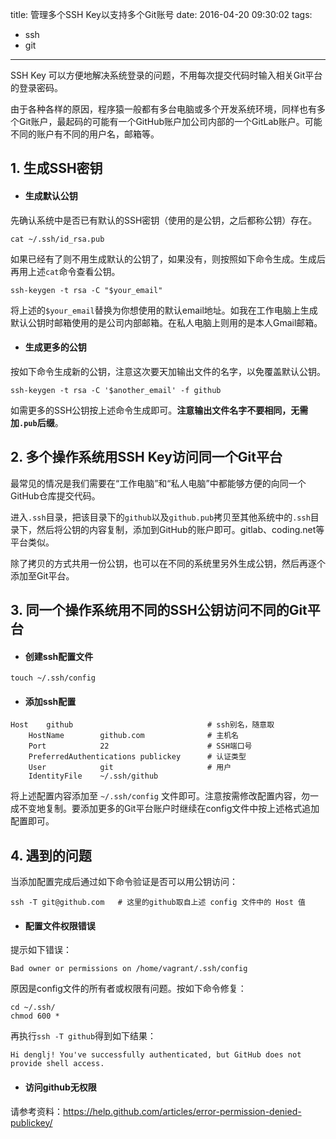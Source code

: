 title: 管理多个SSH Key以支持多个Git账号
date: 2016-04-20 09:30:02
tags:
  - ssh
  - git
---
SSH Key 可以方便地解决系统登录的问题，不用每次提交代码时输入相关Git平台的登录密码。

由于各种各样的原因，程序猿一般都有多台电脑或多个开发系统环境，同样也有多个Git账户，最起码的可能有一个GitHub账户加公司内部的一个GitLab账户。可能不同的账户有不同的用户名，邮箱等。

## 1. 生成SSH密钥
* #### 生成默认公钥
先确认系统中是否已有默认的SSH密钥（使用的是公钥，之后都称公钥）存在。

```
cat ~/.ssh/id_rsa.pub
```

如果已经有了则不用生成默认的公钥了，如果没有，则按照如下命令生成。生成后再用上述`cat`命令查看公钥。

```
ssh-keygen -t rsa -C "$your_email"
```

将上述的`$your_email`替换为你想使用的默认email地址。如我在工作电脑上生成默认公钥时邮箱使用的是公司内部邮箱。在私人电脑上则用的是本人Gmail邮箱。

<!--more-->
* #### 生成更多的公钥
按如下命令生成新的公钥，注意这次要天加输出文件的名字，以免覆盖默认公钥。

```
ssh-keygen -t rsa -C '$another_email' -f github
```

如需更多的SSH公钥按上述命令生成即可。**注意输出文件名字不要相同，无需加`.pub`后缀**。

## 2. 多个操作系统用SSH Key访问同一个Git平台
最常见的情况是我们需要在“工作电脑”和“私人电脑”中都能够方便的向同一个GitHub仓库提交代码。

进入`.ssh`目录，把该目录下的`github`以及`github.pub`拷贝至其他系统中的`.ssh`目录下，然后将公钥的内容复制，添加到GitHub的账户即可。gitlab、coding.net等平台类似。

除了拷贝的方式共用一份公钥，也可以在不同的系统里另外生成公钥，然后再逐个添加至Git平台。

## 3. 同一个操作系统用不同的SSH公钥访问不同的Git平台
* #### 创建ssh配置文件
```
touch ~/.ssh/config
```

* #### 添加ssh配置
```
Host    github                              # ssh别名，随意取
    HostName        github.com              # 主机名
    Port            22                      # SSH端口号
    PreferredAuthentications publickey      # 认证类型
    User            git                     # 用户
    IdentityFile    ~/.ssh/github
```

将上述配置内容添加至 `~/.ssh/config` 文件即可。注意按需修改配置内容，勿一成不变地复制。要添加更多的Git平台账户时继续在config文件中按上述格式追加配置即可。

## 4. 遇到的问题
当添加配置完成后通过如下命令验证是否可以用公钥访问：

```
ssh -T git@github.com   # 这里的github取自上述 config 文件中的 Host 值
```

* #### 配置文件权限错误
提示如下错误：

```
Bad owner or permissions on /home/vagrant/.ssh/config
```

原因是config文件的所有者或权限有问题。按如下命令修复：

```
cd ~/.ssh/
chmod 600 *
```

再执行`ssh -T github`得到如下结果：

```
Hi denglj! You've successfully authenticated, but GitHub does not provide shell access.
```

* #### 访问github无权限
请参考资料：https://help.github.com/articles/error-permission-denied-publickey/
